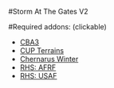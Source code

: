 #Storm At The Gates V2

#Required addons: (clickable)
* [CBA3](http://www.armaholic.com/page.php?id=18767)
* [CUP Terrains](http://cup-arma3.org/download)
* [Chernarus Winter](http://www.armaholic.com/page.php?id=29752)
* [RHS: AFRF](http://www.rhsmods.org/mod/1)
* [RHS: USAF](http://www.rhsmods.org/mod/2)